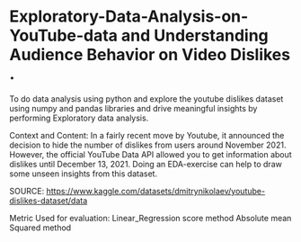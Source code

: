 # Exploratory-Data-Analysis-on-YouTube-data and Understanding Audience Behavior on Video Dislikes .
To do data analysis using python and explore the youtube dislikes dataset using numpy and pandas libraries and drive meaningful insights by performing Exploratory data analysis.

Context and Content: In a fairly recent move by Youtube, it announced the decision to hide the
number of dislikes from users around November 2021. However, the official YouTube Data API allowed you to
get information about dislikes until December 13, 2021. Doing an EDA-exercise can help to draw some unseen
insights from this dataset.

SOURCE: https://www.kaggle.com/datasets/dmitrynikolaev/youtube-dislikes-dataset/data

Metric Used for evaluation: 
  Linear_Regression score method 
  Absolute mean Squared method

